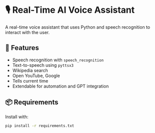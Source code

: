 # 🎙️ Real-Time AI Voice Assistant

A real-time voice assistant that uses Python and speech recognition to interact with the user.

## 🚀 Features
- Speech recognition with `speech_recognition`
- Text-to-speech using `pyttsx3`
- Wikipedia search
- Open YouTube, Google
- Tells current time
- Extendable for automation and GPT integration

## 📦 Requirements

Install with:

```bash
pip install -r requirements.txt
